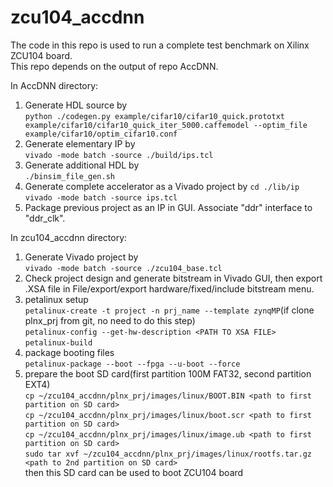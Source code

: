 # zcu104_accdnn

The code in this repo is used to run a complete test benchmark on Xilinx ZCU104 board.  
This repo depends on the output of repo AccDNN.

In AccDNN directory:

1. Generate HDL source by    
    `python ./codegen.py example/cifar10/cifar10_quick.prototxt example/cifar10/cifar10_quick_iter_5000.caffemodel --optim_file example/cifar10/optim_cifar10.conf`  
2. Generate elementary IP by  
    `vivado -mode batch -source ./build/ips.tcl`  
3. Generate additional HDL by  
    `./binsim_file_gen.sh`   
4. Generate complete accelerator as a Vivado project by
    `cd ./lib/ip`  
    `vivado -mode batch -source ips.tcl`  
5. Package previous project as an IP in GUI. Associate "ddr" interface to "ddr_clk".

In zcu104_accdnn directory:

1. Generate Vivado project by    
    `vivado -mode batch -source ./zcu104_base.tcl`   
2. Check project design and generate bitstream in Vivado GUI, then export .XSA file in File/export/export hardware/fixed/include bitstream menu.   
3. petalinux setup    
    `petalinux-create -t project -n prj_name --template zynqMP`(if clone plnx_prj from git, no need to do this step)    
    `petalinux-config --get-hw-description <PATH TO XSA FILE>`    
    `petalinux-build`    
4. package booting files    
    `petalinux-package --boot --fpga --u-boot --force`   
5. prepare the boot SD card(first partition 100M FAT32, second partition EXT4)   
    `cp ~/zcu104_accdnn/plnx_prj/images/linux/BOOT.BIN <path to first partition on SD card>`   
    `cp ~/zcu104_accdnn/plnx_prj/images/linux/boot.scr <path to first partition on SD card>`   
    `cp ~/zcu104_accdnn/plnx_prj/images/linux/image.ub <path to first partition on SD card>`   
    `sudo tar xvf ~/zcu104_accdnn/plnx_prj/images/linux/rootfs.tar.gz <path to 2nd partition on SD card>`  
   then this SD card can be used to boot ZCU104 board




